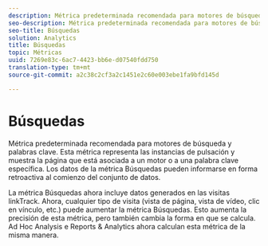```yaml
---
description: Métrica predeterminada recomendada para motores de búsqueda y palabras clave. Esta métrica representa las instancias de pulsación y muestra la página que está asociada a un motor o a una palabra clave específica. Los datos de la métrica Búsquedas pueden informarse en forma retroactiva al comienzo del conjunto de datos.
seo-description: Métrica predeterminada recomendada para motores de búsqueda y palabras clave. Esta métrica representa las instancias de pulsación y muestra la página que está asociada a un motor o a una palabra clave específica. Los datos de la métrica Búsquedas pueden informarse en forma retroactiva al comienzo del conjunto de datos.
seo-title: Búsquedas
solution: Analytics
title: Búsquedas
topic: Métricas
uuid: 7269e83c-6ac7-4423-bb6e-d07540fdd750
translation-type: tm+mt
source-git-commit: a2c38c2cf3a2c1451e2c60e003ebe1fa9bfd145d

---
```



# Búsquedas

Métrica predeterminada recomendada para motores de búsqueda y palabras clave. Esta métrica representa las instancias de pulsación y muestra la página que está asociada a un motor o a una palabra clave específica. Los datos de la métrica Búsquedas pueden informarse en forma retroactiva al comienzo del conjunto de datos.

La métrica Búsquedas ahora incluye datos generados en las visitas linkTrack. Ahora, cualquier tipo de visita (vista de página, vista de vídeo, clic en vínculo, etc.) puede aumentar la métrica Búsquedas. Esto aumenta la precisión de esta métrica, pero también cambia la forma en que se calcula. Ad Hoc Analysis e Reports &amp; Analytics ahora calculan esta métrica de la misma manera.
